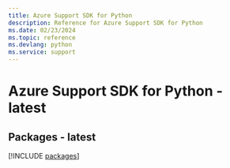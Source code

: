 ```yaml
---
title: Azure Support SDK for Python
description: Reference for Azure Support SDK for Python
ms.date: 02/23/2024
ms.topic: reference
ms.devlang: python
ms.service: support
---
```

# Azure Support SDK for Python - latest
## Packages - latest
[!INCLUDE [packages](support-index.md)]